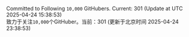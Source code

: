 Committed to Following `10,000` GitHubers. Current: <!-- FOLLOWING_COUNT -->301<!-- FOLLOWING_COUNT --> (Update at UTC <!-- LAST_UPDATED -->2025-04-24 15:38:53<!-- LAST_UPDATED -->)<br>
致力于关注`10,000`个GitHuber。当前：<!-- FOLLOWING_COUNT -->301<!-- FOLLOWING_COUNT --> (更新于北京时间 <!-- LAST_UPDATED_CST -->2025-04-24 23:38:53<!-- LAST_UPDATED_CST -->)
